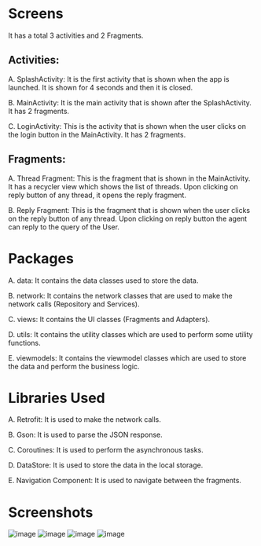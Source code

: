 # Screens
It has a total 3 activities and 2 Fragments.

## Activities: 

A. SplashActivity: It is the first activity that is shown when the app is launched. It is shown for 4 seconds and then it is closed.

B. MainActivity: It is the main activity that is shown after the SplashActivity. It has 2 fragments.

C. LoginActivity: This is the activity that is shown when the user clicks on the login button in the MainActivity. It has 2 fragments.

## Fragments:

A. Thread Fragment: This is the fragment that is shown in the MainActivity. It has a recycler view which shows the list of threads. Upon clicking on reply button of any thread, it opens the reply fragment.

B. Reply Fragment: This is the fragment that is shown when the user clicks on the reply button of any thread. Upon clicking on reply button the agent can reply to the query of the User.

# Packages
A. data: It contains the data classes used to store the data.

B. network: It contains the network classes that are used to make the network calls (Repository and Services).

C. views: It contains the UI classes (Fragments and Adapters).

D. utils: It contains the utility classes which are used to perform some utility functions.

E. viewmodels: It contains the viewmodel classes which are used to store the data and perform the business logic.

# Libraries Used
A. Retrofit: It is used to make the network calls.

B. Gson: It is used to parse the JSON response.

C. Coroutines: It is used to perform the asynchronous tasks.

D. DataStore: It is used to store the data in the local storage.

E. Navigation Component: It is used to navigate between the fragments.

# Screenshots
![image](https://github.com/shubhasai/BranchIncAssignment/assets/78340623/9b81594b-5bbf-4a26-a76c-f7d90bf4ac22)
![image](https://github.com/shubhasai/BranchIncAssignment/assets/78340623/d045cbb6-e05d-4d55-8caa-cec689163301)
![image](https://github.com/shubhasai/BranchIncAssignment/assets/78340623/7469c38e-4b81-4705-9edb-78d7ce49e61d)
![image](https://github.com/shubhasai/BranchIncAssignment/assets/78340623/075dae81-a2ed-4276-ba51-caf747118b2f)




